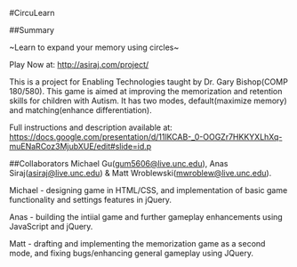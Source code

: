 #CircuLearn

##Summary


~Learn to expand your memory using circles~

Play Now at: http://asiraj.com/project/


This is a project for Enabling Technologies taught by Dr. Gary Bishop(COMP 180/580).
This game is aimed at improving the memorization and retention skills for children with Autism. It has two modes, default(maximize memory) and matching(enhance differentiation). 

Full instructions and description available at: https://docs.google.com/presentation/d/11lKCAB-_0-OOGZr7HKKYXLhXq-muENaRCoz3MjubXUE/edit#slide=id.p



##Collaborators
Michael Gu(gum5606@live.unc.edu), Anas Siraj(asiraj@live.unc.edu) & Matt Wroblewski(mwroblew@live.unc.edu).

Michael - designing game in HTML/CSS, and implementation of basic game functionality and settings features in jQuery.

Anas - building the intiial game and further gameplay enhancements using JavaScript and jQuery.

Matt - drafting and implementing the memorization game as a second mode, and fixing bugs/enhancing general gameplay using JQuery.
